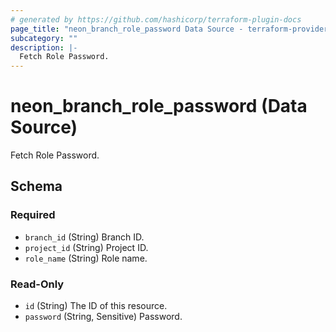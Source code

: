 ```yaml
---
# generated by https://github.com/hashicorp/terraform-plugin-docs
page_title: "neon_branch_role_password Data Source - terraform-provider-neon"
subcategory: ""
description: |-
  Fetch Role Password.
---
```


# neon_branch_role_password (Data Source)

Fetch Role Password.



<!-- schema generated by tfplugindocs -->
## Schema

### Required

- `branch_id` (String) Branch ID.
- `project_id` (String) Project ID.
- `role_name` (String) Role name.

### Read-Only

- `id` (String) The ID of this resource.
- `password` (String, Sensitive) Password.

